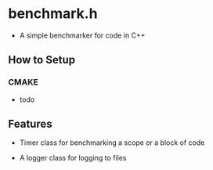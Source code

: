 # benchmark.h

- A simple benchmarker for code in C++

## How to Setup

### CMAKE

- todo

## Features

- Timer class for benchmarking a scope or a block of code

- A logger class for logging to files
